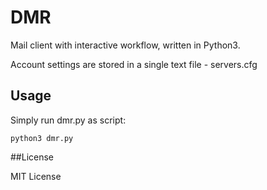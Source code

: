 # DMR

Mail client with interactive workflow, written in Python3.

Account settings are stored in a single text file - servers.cfg

## Usage

Simply run dmr.py as script:

    python3 dmr.py


##License

MIT License

